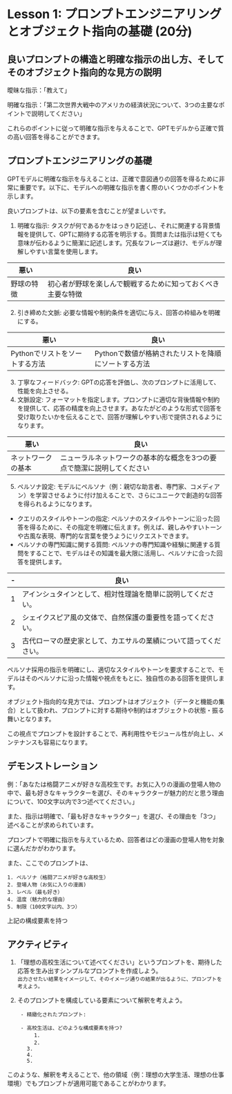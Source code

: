 
# Lesson 1: プロンプトエンジニアリングとオブジェクト指向の基礎 (20分)

## 良いプロンプトの構造と明確な指示の出し方、そしてそのオブジェクト指向的な見方の説明

曖昧な指示：「教えて」

明確な指示：「第二次世界大戦中のアメリカの経済状況について、3つの主要なポイントで説明してください」

これらのポイントに従って明確な指示を与えることで、GPTモデルから正確で質の高い回答を得ることができます。


## プロンプトエンジニアリングの基礎

GPTモデルに明確な指示を与えることは、正確で意図通りの回答を得るために非常に重要です。以下に、モデルへの明確な指示を書く際のいくつかのポイントを示します。

良いプロンプトは、以下の要素を含むことが望ましいです。

1. 明確な指示: タスクが何であるかをはっきり記述し、それに関連する背景情報を提供して、GPTに期待する応答を明示する。質問または指示は短くても意味が伝わるように簡潔に記述します。冗長なフレーズは避け、モデルが理解しやすい言葉を使用します。


|悪い|良い|
|-|-|
|野球の特徴|初心者が野球を楽しんで観戦するために知っておくべき主要な特徴|

2. 引き締めた文脈: 必要な情報や制約条件を適切に与え、回答の枠組みを明確にする。

|悪い|良い|
|-|-|
Pythonでリストをソートする方法|Pythonで数値が格納されたリストを降順にソートする方法|

3. 丁寧なフィードバック: GPTの応答を評価し、次のプロンプトに活用して、性能を向上させる。
4. 文脈設定: フォーマットを指定します。プロンプトに適切な背後情報や制約を提供して、応答の精度を向上させます。あなたがどのような形式で回答を受け取りたいかを伝えることで、回答が理解しやすい形で提供されるようになります。

|悪い|良い|
|-|-|
|ネットワークの基本|ニューラルネットワークの基本的な概念を3つの要点で簡潔に説明してください|

5. ペルソナ設定: モデルにペルソナ（例：親切な助言者、専門家、コメディアン）を学習させるように付け加えることで、さらにユニークで創造的な回答を得られるようになります。
 - クエリのスタイルやトーンの指定: ペルソナのスタイルやトーンに沿った回答を得るために、その指定を明確に伝えます。例えば、親しみやすいトーンや古風な表現、専門的な言葉を使うようにリクエストできます。
 - ペルソナの専門知識に関する質問: ペルソナの専門知識や経験に関連する質問をすることで、モデルはその知識を最大限に活用し、ペルソナに合った回答を提供します。
 
|-|良い|
|-|-|
|1|アインシュタインとして、相対性理論を簡単に説明してください。|
|2|シェイクスピア風の文体で、自然保護の重要性を語ってください。|
|3|古代ローマの歴史家として、カエサルの業績について語ってください。|

ペルソナ採用の指示を明確にし、適切なスタイルやトーンを要求することで、モデルはそのペルソナに沿った情報や視点をもとに、独自性のある回答を提供します。

オブジェクト指向的な見方では、プロンプトはオブジェクト（データと機能の集合）として扱われ、プロンプトに対する期待や制約はオブジェクトの状態・振る舞いとなります。

この視点でプロンプトを設計することで、再利用性やモジュール性が向上し、メンテナンスも容易になります。

## デモンストレーション

例：「あなたは格闘アニメが好きな高校生です。お気に入りの漫画の登場人物の中で、最も好きなキャラクターを選び、そのキャラクターが魅力的だと思う理由について、100文字以内で3つ述べてください。」

また、指示は明確で、「最も好きなキャラクター」を選び、その理由を「3つ」述べることが求められています。

プロンプトで明確に指示を与えているため、回答者はどの漫画の登場人物を対象に選んだかがわかります。

また、ここでのプロンプトは、
```
1. ペルソナ（格闘アニメが好きな高校生）
2. 登場人物（お気に入りの漫画)
3. レベル（最も好き）
4. 温度（魅力的な理由）
5. 制限（100文字以内、3つ）
```
上記の構成要素を持つ


## アクティビティ

1. 「理想の高校生活について述べてください」というプロンプトを、期待した応答を生み出すシンプルなプロンプトを作成しよう。  
   `出力させたい結果をイメージして、そのイメージ通りの結果が出るように、プロンプトを考えよう。`

3. そのプロンプトを構成している要素について解釈を考えよう。

        - 精緻化されたプロンプト:

        - 高校生活は、どのような構成要素を持つ?
        　 　1. 
        　 　2.
          3.  
          4.  
          5.  

このような、解釈を考えることで、他の領域（例：理想の大学生活、理想の仕事環境）でもプロンプトが適用可能であることがわかります。
